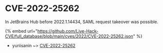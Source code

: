 # CVE-2022-25262

In JetBrains Hub before 2022.1.14434, SAML request takeover was possible.

{% embed url="https://github.com/Live-Hack-CVE/full_database/blob/main/cves/2022/CVE-2022-25262.json" %}


* yuriisanin ~> [CVE-2022-25262](https://www.alice-snow.ru/2022/database/cve-2022-25262/cve-2022-25262-yuriisanin)